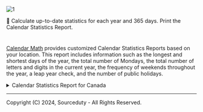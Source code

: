 ![1](https://github.com/sourceduty/Calendar_Math/assets/123030236/2640f1a2-c525-4a9e-8616-0db9f322f40e)

📅 Calculate up-to-date statistics for each year and 365 days. Print the Calendar Statistics Report.

#

[Calendar Math](https://chat.openai.com/g/g-Tw6MtFNwI-calendar-math) provides customized Calendar Statistics Reports based on your location. This report includes information such as the longest and shortest days of the year, the total number of Mondays, the total number of letters and digits in the current year, the frequency of weekends throughout the year, a leap year check, and the number of public holidays.

<details><summary>Calendar Statistics Report for Canada</summary>

 ```

Example Calendar Statistics Report - Canada (2024)
-------------------------------------------
- Longest day of the year: June 21
- Shortest day of the year: December 21
- Total number of weeks in the year: 52.29
- Total number of Mondays in the year: 53
- Total number of Tuesdays in the year: 53
- Total number of Wednesdays in the year: 52
- Total number of Thursdays in the year: 52
- Total number of Fridays in the year: 52
- Total number of Saturdays in the year: 52
- Total number of Sundays in the year: 52
- Total number of letters and digits in the year: 4
- Total number of weekend days in the year: 104
- Total number of weekend sections in the year: 52
- Frequency of weekends in the year: 0.28
- Leap year: Yes
- Number of public holidays: 5

Public Holidays:
- New Year's Day: January 1
- Good Friday: April 10
- Easter Monday: April 13
- Victoria Day: May 18
- Canada Day: July 1
- Labour Day: September 7
- Thanksgiving Day: October 12
- Christmas Day: December 25
- Boxing Day: December 26

The total number of weeks in the year 2024 is approximately 52.29. This accounts for the fact that there are 366 days in 2024, due to it being a leap year.

 ```

</details>

***

Copyright (C) 2024, Sourceduty - All Rights Reserved.
